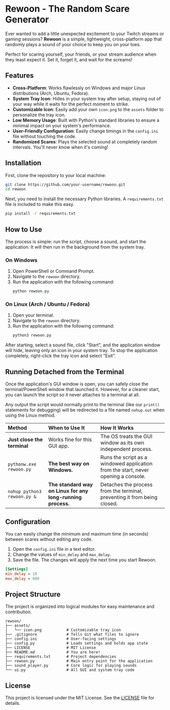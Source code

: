# Rewoon - The Random Scare Generator

Ever wanted to add a little unexpected excitement to your Twitch streams or gaming sessions? **Rewoon** is a simple, lightweight, cross-platform app that randomly plays a sound of your choice to keep you on your toes.

Perfect for scaring yourself, your friends, or your stream audience when they least expect it. Set it, forget it, and wait for the screams!

 <!-- Optional: Replace with a screenshot of your app -->

## Features

-   **Cross-Platform**: Works flawlessly on Windows and major Linux distributions (Arch, Ubuntu, Fedora).
-   **System Tray Icon**: Hides in your system tray after setup, staying out of your way while it waits for the perfect moment to strike.
-   **Customizable Icon**: Easily add your own `icon.png` to the `assets` folder to personalize the tray icon.
-   **Low Memory Usage**: Built with Python's standard libraries to ensure a minimal impact on your system's performance.
-   **User-Friendly Configuration**: Easily change timings in the `config.ini` file without touching the code.
-   **Randomized Scares**: Plays the selected sound at completely random intervals. You'll never know when it's coming!

## Installation

First, clone the repository to your local machine:

```bash
git clone https://github.com/your-username/rewoon.git
cd rewoon
```

Next, you need to install the necessary Python libraries. A `requirements.txt` file is included to make this easy.

```bash
pip install -r requirements.txt
```

## How to Use

The process is simple: run the script, choose a sound, and start the application. It will then run in the background from the system tray.

### On Windows

1.  Open PowerShell or Command Prompt.
2.  Navigate to the `rewoon` directory.
3.  Run the application with the following command:
    ```powershell
    python rewoon.py
    ```

### On Linux (Arch / Ubuntu / Fedora)

1.  Open your terminal.
2.  Navigate to the `rewoon` directory.
3.  Run the application with the following command:
    ```bash
    python3 rewoon.py
    ```

After starting, select a sound file, click "Start", and the application window will hide, leaving only an icon in your system tray. To stop the application completely, right-click the tray icon and select "Exit".

## Running Detached from the Terminal

Once the application's GUI window is open, you can safely close the terminal/PowerShell window that launched it. However, for a cleaner start, you can launch the script so it never attaches to a terminal at all.

Any output the script would normally print to the terminal (like our `print()` statements for debugging) will be redirected to a file named `nohup.out` when using the Linux method.

| Method | When to Use It | How It Works |
| :--- | :--- | :--- |
| **Just close the terminal** | Works fine for this GUI app. | The OS treats the GUI window as its own independent process. |
| `pythonw.exe rewoon.py` | **The best way on Windows.** | Runs the script as a windowed application from the start, never opening a console. |
| `nohup python3 rewoon.py &` | **The standard way on Linux for any long-running process.** | Detaches the process from the terminal, preventing it from being closed. |

## Configuration

You can easily change the minimum and maximum time (in seconds) between scares without editing any code.

1.  Open the `config.ini` file in a text editor.
2.  Change the values of `min_delay` and `max_delay`.
3.  Save the file. The changes will apply the next time you start Rewoon.

```ini
[Settings]
min_delay = 10
max_delay = 600
```

## Project Structure

The project is organized into logical modules for easy maintenance and contribution.

```
rewoon/
├── assets/
│   └── icon.png           # Customizable tray icon
├── .gitignore             # Tells Git what files to ignore
├── config.ini             # User-facing settings
├── config.py              # Loads settings and holds app state
├── LICENSE                # MIT License
├── README.md              # You are here!
├── requirements.txt       # Project dependencies
├── rewoon.py              # Main entry point for the application
├── sound_player.py        # Core logic for playing sounds
└── ui.py                  # All GUI and system tray code
```

## License

This project is licensed under the MIT License. See the [LICENSE](LICENSE) file for details.

